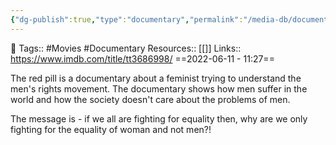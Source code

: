 ```yaml
---
{"dg-publish":true,"type":"documentary","permalink":"/media-db/documentaries/the-red-pill-2016/","dgPassFrontmatter":true,"noteIcon":"1","created":"2023-11-14T21:08:39.604+05:30","updated":"2023-12-18T18:30:39.196+05:30"}
---
```


🧶 Tags:: #Movies #Documentary 
Resources:: [[]]
Links:: https://www.imdb.com/title/tt3686998/
==2022-06-11 - 11:27==

The red pill is a documentary about a feminist trying to understand the men's rights movement.
The documentary shows how men suffer in the world and how the society doesn't care about the problems of men.

The message is - if we all are fighting for equality then, why are we only fighting for the equality of woman and not men?!